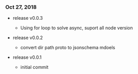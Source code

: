### Oct 27, 2018

  * release v0.0.3
    * Using for loop to solve async, suport all node version

  * release v0.0.2
  	* convert dir path proto to jsonschema mdoels

  * release v0.0.1
  	* initial commit